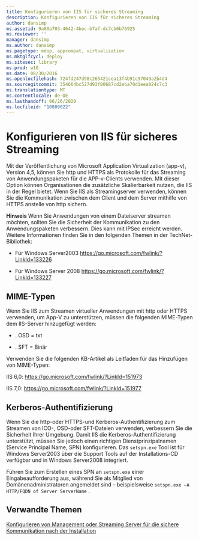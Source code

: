```yaml
---
title: Konfigurieren von IIS für sicheres Streaming
description: Konfigurieren von IIS für sicheres Streaming
author: dansimp
ms.assetid: 9a80a703-4642-4bec-b7af-dc7cb6b76925
ms.reviewer: ''
manager: dansimp
ms.author: dansimp
ms.pagetype: mdop, appcompat, virtualization
ms.mktglfcycl: deploy
ms.sitesec: library
ms.prod: w10
ms.date: 08/30/2016
ms.openlocfilehash: 724fd247d98c265421cea13f4b91c97049a2b4d4
ms.sourcegitcommit: 354664bc527d93f80687cd2eba70d1eea024c7c3
ms.translationtype: MT
ms.contentlocale: de-DE
ms.lasthandoff: 06/26/2020
ms.locfileid: "10809022"
---
```

# Konfigurieren von IIS für sicheres Streaming


Mit der Veröffentlichung von Microsoft Application Virtualization (app-v), Version 4,5, können Sie http und HTTPS als Protokolle für das Streaming von Anwendungspaketen für die APP-v-Clients verwenden. Mit dieser Option können Organisationen die zusätzliche Skalierbarkeit nutzen, die IIS in der Regel bietet. Wenn Sie IIS als Streamingserver verwenden, können Sie die Kommunikation zwischen dem Client und dem Server mithilfe von HTTPS anstelle von http sichern.

**Hinweis**  Wenn Sie Anwendungen von einem Dateiserver streamen möchten, sollten Sie die Sicherheit der Kommunikation zu den Anwendungspaketen verbessern. Dies kann mit IPSec erreicht werden. Weitere Informationen finden Sie in den folgenden Themen in der TechNet-Bibliothek:

-   Für Windows Server2003 <https://go.microsoft.com/fwlink/?LinkId=133226>

-   Für Windows Server 2008 <https://go.microsoft.com/fwlink/?LinkId=133227>

 

## MIME-Typen


Wenn Sie IIS zum Streamen virtueller Anwendungen mit http oder HTTPS verwenden, um App-V zu unterstützen, müssen die folgenden MIME-Typen dem IIS-Server hinzugefügt werden:

-   . OSD = txt

-   . SFT = Binär

Verwenden Sie die folgenden KB-Artikel als Leitfaden für das Hinzufügen von MIME-Typen:

IIS 6,0: <https://go.microsoft.com/fwlink/?LinkId=151973>

IIS 7,0: <https://go.microsoft.com/fwlink/?LinkId=151977>

## Kerberos-Authentifizierung


Wenn Sie die http-oder HTTPS-und Kerberos-Authentifizierung zum Streamen von ICO-, OSD-oder SFT-Dateien verwenden, verbessern Sie die Sicherheit Ihrer Umgebung. Damit IIS die Kerberos-Authentifizierung unterstützt, müssen Sie jedoch einen richtigen Dienstprinzipalnamen (Service Principal Name, SPN) konfigurieren. Das `setspn.exe` Tool ist für Windows Server2003 über die Support Tools auf der Installations-CD verfügbar und in Windows Server2008 integriert.

Führen Sie zum Erstellen eines SPN an `setspn.exe` einer Eingabeaufforderung aus, während Sie als Mitglied von Domänenadministratoren angemeldet sind – beispielsweise `setspn.exe –A HTTP/FQDN of Server ServerName` .

## Verwandte Themen


[Konfigurieren von Management oder Streaming Server für die sichere Kommunikation nach der Installation](configuring-management-or-streaming-server-for-secure-communications-post-installation.md)

 

 





